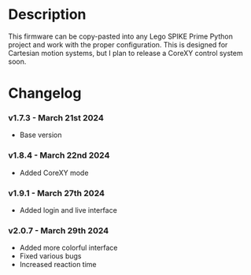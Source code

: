 # **Description**

This firmware can be copy-pasted into any Lego SPIKE Prime Python project and work with the proper configuration. This is designed for Cartesian motion systems, but I plan to release a CoreXY control system soon.

# **Changelog**

### **v1.7.3** - March 21st 2024
- Base version

### **v1.8.4** - March 22nd 2024
- Added CoreXY mode

### **v1.9.1** - March 27th 2024
- Added login and live interface

### **v2.0.7** - March 29th 2024
- Added more colorful interface
- Fixed various bugs
- Increased reaction time
